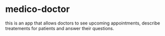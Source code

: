 # medico-doctor
this is an app that allows doctors to see upcoming appointments, describe treatements for patients and answer their questions.
